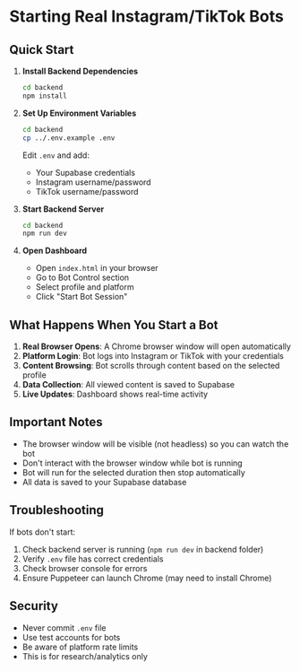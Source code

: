 # Starting Real Instagram/TikTok Bots

## Quick Start

1. **Install Backend Dependencies**
   ```bash
   cd backend
   npm install
   ```

2. **Set Up Environment Variables**
   ```bash
   cd backend
   cp ../.env.example .env
   ```
   
   Edit `.env` and add:
   - Your Supabase credentials
   - Instagram username/password
   - TikTok username/password

3. **Start Backend Server**
   ```bash
   cd backend
   npm run dev
   ```

4. **Open Dashboard**
   - Open `index.html` in your browser
   - Go to Bot Control section
   - Select profile and platform
   - Click "Start Bot Session"

## What Happens When You Start a Bot

1. **Real Browser Opens**: A Chrome browser window will open automatically
2. **Platform Login**: Bot logs into Instagram or TikTok with your credentials
3. **Content Browsing**: Bot scrolls through content based on the selected profile
4. **Data Collection**: All viewed content is saved to Supabase
5. **Live Updates**: Dashboard shows real-time activity

## Important Notes

- The browser window will be visible (not headless) so you can watch the bot
- Don't interact with the browser window while bot is running
- Bot will run for the selected duration then stop automatically
- All data is saved to your Supabase database

## Troubleshooting

If bots don't start:
1. Check backend server is running (`npm run dev` in backend folder)
2. Verify `.env` file has correct credentials
3. Check browser console for errors
4. Ensure Puppeteer can launch Chrome (may need to install Chrome)

## Security

- Never commit `.env` file
- Use test accounts for bots
- Be aware of platform rate limits
- This is for research/analytics only